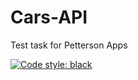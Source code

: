 # Cars-API
Test task for Petterson Apps

[![Code style: black](https://img.shields.io/badge/code%20style-black-000000.svg)](https://github.com/psf/black)
